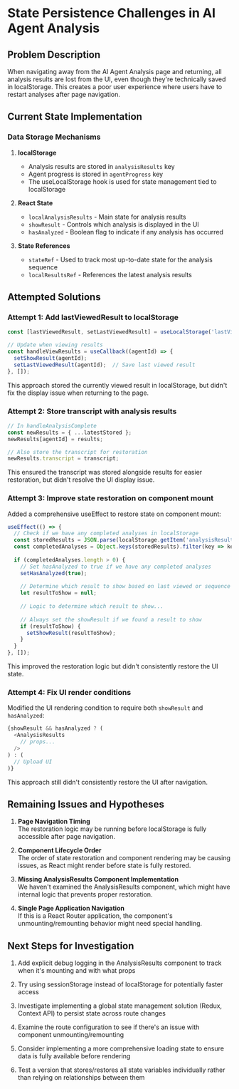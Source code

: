 # State Persistence Challenges in AI Agent Analysis

## Problem Description

When navigating away from the AI Agent Analysis page and returning, all analysis results are lost from the UI, even though they're technically saved in localStorage. This creates a poor user experience where users have to restart analyses after page navigation.

## Current State Implementation

### Data Storage Mechanisms

1. **localStorage**
   - Analysis results are stored in `analysisResults` key
   - Agent progress is stored in `agentProgress` key
   - The useLocalStorage hook is used for state management tied to localStorage

2. **React State**
   - `localAnalysisResults` - Main state for analysis results
   - `showResult` - Controls which analysis is displayed in the UI
   - `hasAnalyzed` - Boolean flag to indicate if any analysis has occurred

3. **State References**
   - `stateRef` - Used to track most up-to-date state for the analysis sequence
   - `localResultsRef` - References the latest analysis results 

## Attempted Solutions

### Attempt 1: Add lastViewedResult to localStorage

```javascript
const [lastViewedResult, setLastViewedResult] = useLocalStorage('lastViewedResult', null);

// Update when viewing results
const handleViewResults = useCallback((agentId) => {
  setShowResult(agentId);
  setLastViewedResult(agentId);  // Save last viewed result
}, []);
```

This approach stored the currently viewed result in localStorage, but didn't fix the display issue when returning to the page.

### Attempt 2: Store transcript with analysis results

```javascript
// In handleAnalysisComplete
const newResults = { ...latestStored };
newResults[agentId] = results;

// Also store the transcript for restoration
newResults.transcript = transcript;
```

This ensured the transcript was stored alongside results for easier restoration, but didn't resolve the UI display issue.

### Attempt 3: Improve state restoration on component mount

Added a comprehensive useEffect to restore state on component mount:

```javascript
useEffect(() => {
  // Check if we have any completed analyses in localStorage
  const storedResults = JSON.parse(localStorage.getItem('analysisResults') || '{}');
  const completedAnalyses = Object.keys(storedResults).filter(key => key !== 'transcript');
  
  if (completedAnalyses.length > 0) {
    // Set hasAnalyzed to true if we have any completed analyses
    setHasAnalyzed(true);
    
    // Determine which result to show based on last viewed or sequence position
    let resultToShow = null;
    
    // Logic to determine which result to show...
    
    // Always set the showResult if we found a result to show
    if (resultToShow) {
      setShowResult(resultToShow);
    }
  }
}, []);
```

This improved the restoration logic but didn't consistently restore the UI state.

### Attempt 4: Fix UI render conditions

Modified the UI rendering condition to require both `showResult` and `hasAnalyzed`:

```javascript
{showResult && hasAnalyzed ? (
  <AnalysisResults 
    // props...
  />
) : (
  // Upload UI
)}
```

This approach still didn't consistently restore the UI after navigation.

## Remaining Issues and Hypotheses

1. **Page Navigation Timing**  
   The restoration logic may be running before localStorage is fully accessible after page navigation.

2. **Component Lifecycle Order**  
   The order of state restoration and component rendering may be causing issues, as React might render before state is fully restored.

3. **Missing AnalysisResults Component Implementation**  
   We haven't examined the AnalysisResults component, which might have internal logic that prevents proper restoration.

4. **Single Page Application Navigation**  
   If this is a React Router application, the component's unmounting/remounting behavior might need special handling.

## Next Steps for Investigation

1. Add explicit debug logging in the AnalysisResults component to track when it's mounting and with what props

2. Try using sessionStorage instead of localStorage for potentially faster access

3. Investigate implementing a global state management solution (Redux, Context API) to persist state across route changes

4. Examine the route configuration to see if there's an issue with component unmounting/remounting

5. Consider implementing a more comprehensive loading state to ensure data is fully available before rendering

6. Test a version that stores/restores all state variables individually rather than relying on relationships between them
